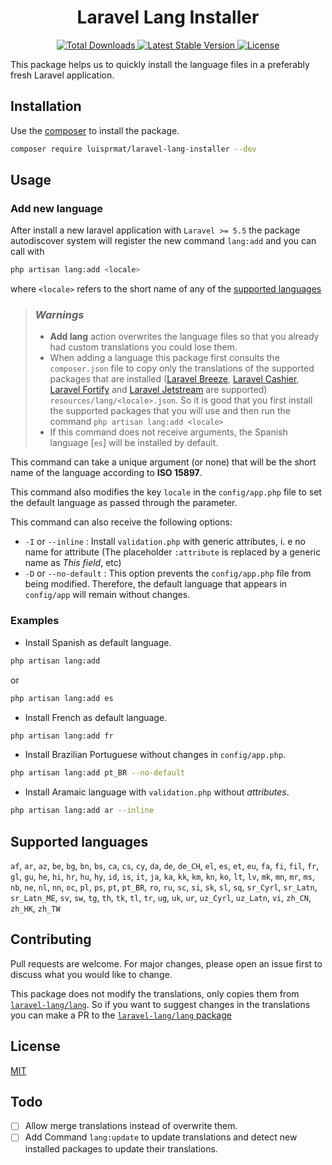 <h1 align="center">Laravel Lang Installer</h1>

<p align="center">
    <a href="https://packagist.org/packages/luisprmat/laravel-lang-installer">
        <img src="https://img.shields.io/packagist/dt/luisprmat/laravel-lang-installer" alt="Total Downloads">
    </a>
    <a href="https://packagist.org/packages/luisprmat/laravel-lang-installer">
        <img src="https://img.shields.io/packagist/v/luisprmat/laravel-lang-installer" alt="Latest Stable Version">
    </a>
    <a href="https://packagist.org/packages/luisprmat/laravel-lang-installer">
        <img src="https://img.shields.io/packagist/l/luisprmat/laravel-lang-installer" alt="License">
    </a>
</p>

This package helps us to quickly install the language files in a preferably fresh Laravel application.

## Installation

Use the [composer](https://getcomposer.org/) to install the package.

```bash
composer require luisprmat/laravel-lang-installer --dev
```

## Usage

### Add new language
After install a new laravel application with `Laravel >= 5.5` the package autodiscover system will register the new command `lang:add` and you can call with

```bash
php artisan lang:add <locale>
```
where `<locale>` refers to the short name of any of the [supported languages](README.md#supported-languages) 
> ### *Warnings*
> - **Add lang** action overwrites the language files so that you already had custom translations you could lose them.
> - When adding a language this package first consults the `composer.json` file to copy only the translations of the supported packages that are installed ([Laravel Breeze](https://laravel.com/docs/8.x/starter-kits#laravel-breeze), [Laravel Cashier](https://laravel.com/docs/8.x/billing), [Laravel Fortify](https://laravel.com/docs/8.x/fortify) and [Laravel Jetstream](https://jetstream.laravel.com/2.x/introduction.html) are supported) `resources/lang/<locale>.json`. So it is good that you first install the supported packages that you will use and then run the command `php artisan lang:add <locale>`
> - If this command does not receive arguments, the Spanish language [`es`] will be installed by default.

This command can take a unique argument (or none) that will be the short name of the language according to **ISO 15897**.

This command also modifies the key `locale` in the `config/app.php` file to set the default language as passed through the parameter.

This command can also receive the following options:
- `-I` or `--inline` : Install `validation.php` with generic attributes, i. e no name for attribute (The placeholder `:attribute` is replaced by a generic name as _This field_, etc)
- `-D` or `--no-default` : This option prevents the `config/app.php` file from being modified. Therefore, the default language that appears in `config/app` will remain without changes.

### Examples

- Install Spanish as default language.
```bash
php artisan lang:add
```
or
```bash
php artisan lang:add es
```
- Install French as default language.

```bash
php artisan lang:add fr
```
- Install Brazilian Portuguese without changes in `config/app.php`.

```bash
php artisan lang:add pt_BR --no-default
```

- Install Aramaic language with `validation.php` without *attributes*.

```bash
php artisan lang:add ar --inline
```

## Supported languages
`af`, `ar`, `az`, `be`, `bg`, `bn`, `bs`, `ca`, `cs`, `cy`, `da`, `de`, `de_CH`, `el`, `es`, `et`, `eu`, `fa`, `fi`, `fil`, `fr`, `gl`, `gu`, `he`, `hi`, `hr`, `hu`, `hy`, `id`, `is`, `it`, `ja`, `ka`, `kk`, `km`, `kn`, `ko`, `lt`, `lv`, `mk`, `mn`, `mr`, `ms`, `nb`, `ne`, `nl`, `nn`, `oc`, `pl`, `ps`, `pt`, `pt_BR`, `ro`, `ru`, `sc`, `si`, `sk`, `sl`, `sq`, `sr_Cyrl`, `sr_Latn`, `sr_Latn_ME`, `sv`, `sw`, `tg`, `th`, `tk`, `tl`, `tr`, `ug`, `uk`, `ur`, `uz_Cyrl`, `uz_Latn`, `vi`, `zh_CN`, `zh_HK`, `zh_TW`

## Contributing
Pull requests are welcome. For major changes, please open an issue first to discuss what you would like to change.

This package does not modify the translations, only copies them from [`laravel-lang/lang`](https://github.com/Laravel-Lang/lang/). So if you want to suggest changes in the translations you can make a PR to the [`laravel-lang/lang` package](https://github.com/Laravel-Lang/lang/blob/master/docs/contributing-to-dev.md)

## License
[MIT](LICENSE.md)

## Todo

- [ ] Allow merge translations instead of overwrite them.
- [ ] Add Command `lang:update` to update translations and detect new installed packages to update their translations.
